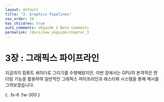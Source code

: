 ```yaml
---
layout: default
title: "3. Graphics Pipelines"
nav_order: 16
has_children: true
auto_comments: Vkguide 2 Beta Comments
permalink: /docs/new_vkguide/chapter_3
---
```

# 3장 : 그래픽스 파이프라인

지금까지 컴퓨트 셰이더로 그리기를 수행해왔지만, 이번 장에서는 GPU의 본격적인 렌더링 기능을 활용하여 일반적인 그래픽스 파이프라인과 래스터화 시스템을 통해 메시를 그려보겠습니다.

{: .fs-6 .fw-300 }

